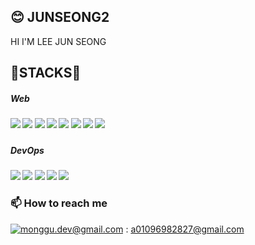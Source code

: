 ## 😊 JUNSEONG2

HI I'M LEE JUN SEONG





<h2>🌱STACKS🌱</h2>
  <h5> Web <h5>
    <img src="https://img.shields.io/badge/html5-E34F26?style=for-the-badge&logo=html5&logoColor=white">
    <img src="https://img.shields.io/badge/css-1572B6?style=for-the-badge&logo=css3&logoColor=white">
    <img src="https://img.shields.io/badge/javascript-F7DF1E?style=for-the-badge&logo=javascript&logoColor=black">
    <img src="https://img.shields.io/badge/java-007396?style=for-the-badge&logo=java&logoColor=white">
    <img src="https://img.shields.io/badge/Vue.js-4FC08D?style=for-the-badge&logo=Vue.js&logoColor=white">
    <img src="https://img.shields.io/badge/React-61DAFB?style=for-the-badge&logo=React&logoColor=black">
    <img src="https://img.shields.io/badge/Node.js-5FA04E?style=for-the-badge&logo=Node.js&logoColor=black"> 
    <img src="https://img.shields.io/badge/MySQL-4479A1?style=for-the-badge&logo=MySQL&logoColor=white">
 <h5> DevOps<h5>
     <img src="https://img.shields.io/badge/VScode-007ACC?style=for-the-badge&logo=git&logoColor=white">
   <img src="https://img.shields.io/badge/eclipse-2C2255?style=for-the-badge&logo=git&logoColor=white">
      <img src="https://img.shields.io/badge/github-181717?style=for-the-badge&logo=github&logoColor=white">
      <img src="https://img.shields.io/badge/git-F05032?style=for-the-badge&logo=git&logoColor=white">
   <img src="https://img.shields.io/badge/Notion-000000?style=for-the-badge&logo=Notion&logoColor=white">



  
<!--
### 📝 Recode

[![pkiop's github stats](https://github-readme-stats.vercel.app/api?username=pkiop)](https://github.com/anuraghazra/github-readme-stats)  

![solved.ac프로필](http://mazassumnida.wtf/api/v2/generate_badge?boj=pkiop)
#### [Resume](https://github.com/pkiop/pkiop/blob/master/resume.pdf)

-->

### 📫  How to reach me
[![monggu.dev@gmail.com](https://img.shields.io/badge/Gmail-d14836?style=flat-square&logo=Gmail&logoColor=white&link=mailto:pkiopb@gmail.com)](mailto:pkiopb@gmail.com) : a01096982827@gmail.com 
